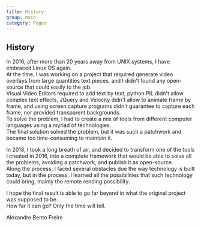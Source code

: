 ```yaml
---
title: History
group: main
category: Pages
---
```

<!--- @ -->
<!--- @author: Alexandre Bento Freire -->
## History

In 2016, after more than 20 years away from UNIX systems, I have embraced Linux OS again.  
At the time, I was working on a project that required generate video overlays from large
quantities text pieces, and I didn't found any open-source that could easily to the job.  
Visual Video Editors required to add text by text, python PIL didn't allow complex text effects,
JQuery and Velocity didn't allow to animate frame by frame, and using screen capture programs didn't guarantee to capture each frame, nor provided transparent backgrounds.  
To solve the problem, I had to create a mix of tools from different computer languages using a myriad of technologies.  
The final solution solved the problem, but it was such a patchwork and became too time-consuming to maintain it.

In 2018, I took a long breath of air, and decided to transform one of the tools I created in 2016, into a complete framework that would be able to solve all the problems, avoiding a patchwork, and publish it as open-source.  
Along the process, I faced several obstacles due the way technology is built today, but in the process, I learned all the possibilities that such technology could bring, mainly the remote rending possibility.  

I hope the final result is able to go far beyond in what the original project was supposed to be.  
How far it can go? Only the time will tell.  
  
  
Alexandre Bento Freire
